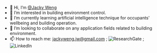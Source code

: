 - 👋 Hi, I’m [@Jacky Weng](https://github.com/JackyWeng526)
- 👀 I’m interested in building environment control.
- 🌱 I’m currently learning artificial intelligence technique for occupants' wellbeing and building operation.
- 💞️ I’m looking to collaborate on any application fields related to building environment.
- 📫 How to reach me: jackyweng.jw@gmail.com ; ![ResearchGate](https://www.researchgate.net/profile/Yu-Teng-Weng) ; ![LinkedIn](https://www.linkedin.com/in/yu-teng-weng-83121b166/)

<!---
JackyWeng526/JackyWeng526 is a ✨ special ✨ repository because its `README.md` (this file) appears on your GitHub profile.
You can click the Preview link to take a look at your changes.
--->
